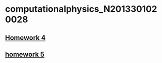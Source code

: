 # computationalphysics_N2013301020028
## [Homework 4](https://github.com/2013301020028/Chapter-1/edit/master/README.md)
## [homework 5](https://www.zybuluo.com/mdeditor#395240)
